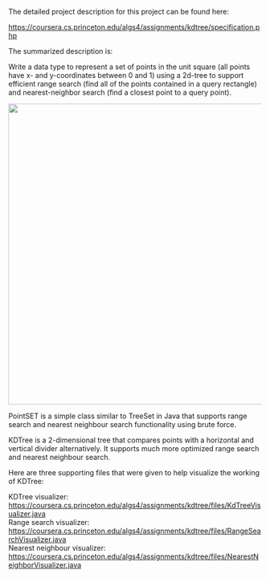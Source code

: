 The detailed project description for this project can be found here:

https://coursera.cs.princeton.edu/algs4/assignments/kdtree/specification.php

The summarized description is:

Write a data type to represent a set of points in the unit square (all points have x- and y-coordinates between 0 and 1) using a 2d-tree to support efficient range search (find all of the points contained in a query rectangle) and nearest-neighbor search (find a closest point to a query point).

<img src="https://coursera.cs.princeton.edu/algs4/assignments/kdtree/kdtree-ops.png" width=600>

PointSET is a simple class similar to TreeSet in Java that supports range search and nearest neighbour search functionality using brute force.

KDTree is a 2-dimensional tree that compares points with a horizontal and vertical divider alternatively. It supports much more optimized range search and nearest neighbour search.

Here are three supporting files that were given to help visualize the working of KDTree:

KDTree visualizer: https://coursera.cs.princeton.edu/algs4/assignments/kdtree/files/KdTreeVisualizer.java<br>
Range search visualizer: https://coursera.cs.princeton.edu/algs4/assignments/kdtree/files/RangeSearchVisualizer.java<br>
Nearest neighbour visualizer: https://coursera.cs.princeton.edu/algs4/assignments/kdtree/files/NearestNeighborVisualizer.java
